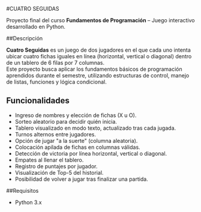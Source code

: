 #CUATRO SEGUIDAS 

Proyecto final del curso **Fundamentos de Programación** – Juego interactivo desarrollado en Python.

##Descripción

**Cuatro Seguidas** es un juego de dos jugadores en el que cada uno intenta ubicar cuatro fichas iguales en línea (horizontal, vertical o diagonal) dentro de un tablero de 6 filas por 7 columnas.  
Este proyecto busca aplicar los fundamentos básicos de programación aprendidos durante el semestre, utilizando estructuras de control, manejo de listas, funciones y lógica condicional.

## Funcionalidades

- Ingreso de nombres y elección de fichas (X u O).
- Sorteo aleatorio para decidir quién inicia.
- Tablero visualizado en modo texto, actualizado tras cada jugada.
- Turnos alternos entre jugadores.
- Opción de jugar "a la suerte" (columna aleatoria).
- Colocación apilada de fichas en columnas válidas.
- Detección de victoria por línea horizontal, vertical o diagonal.
- Empates al llenar el tablero.
- Registro de puntajes por jugador.
- Visualización de Top-5 del historial.
- Posibilidad de volver a jugar tras finalizar una partida.

##Requisitos

- Python 3.x
